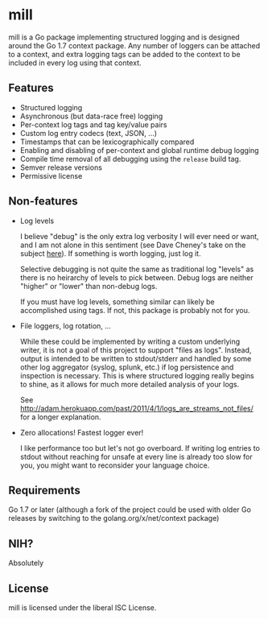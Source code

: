 # mill

mill is a Go package implementing structured logging and is designed around the
Go 1.7 context package.  Any number of loggers can be attached to a context, and
extra logging tags can be added to the context to be included in every log using
that context.

## Features

* Structured logging
* Asynchronous (but data-race free) logging
* Per-context log tags and tag key/value pairs
* Custom log entry codecs (text, JSON, ...)
* Timestamps that can be lexicographically compared
* Enabling and disabling of per-context and global runtime debug logging
* Compile time removal of all debugging using the `release` build tag.
* Semver release versions
* Permissive license

## Non-features

* Log levels

  I believe "debug" is the only extra log verbosity I will ever need or want,
  and I am not alone in this sentiment (see Dave Cheney's take on the subject
  [here](https://dave.cheney.net/2015/11/05/lets-talk-about-logging)).  If
  something is worth logging, just log it.

  Selective debugging is not quite the same as traditional log "levels" as there
  is no heirarchy of levels to pick between.  Debug logs are neither
  "higher" or "lower" than non-debug logs.

  If you must have log levels, something similar can likely be accomplished
  using tags.  If not, this package is probably not for you.

* File loggers, log rotation, ...

  While these could be implemented by writing a custom underlying writer, it is
  not a goal of this project to support "files as logs".  Instead, output is
  intended to be written to stdout/stderr and handled by some other log
  aggregator (syslog, splunk, etc.) if log persistence and inspection is
  necessary.  This is where structured logging really begins to shine, as it
  allows for much more detailed analysis of your logs.

  See http://adam.herokuapp.com/past/2011/4/1/logs_are_streams_not_files/ for a
  longer explanation.

* Zero allocations! Fastest logger ever!

  I like performance too but let's not go overboard.  If writing log entries to
  stdout without reaching for unsafe at every line is already too slow for you,
  you might want to reconsider your language choice.

## Requirements

Go 1.7 or later (although a fork of the project could be used with older Go
releases by switching to the golang.org/x/net/context package)

## NIH?

Absolutely

## License

mill is licensed under the liberal ISC License.

